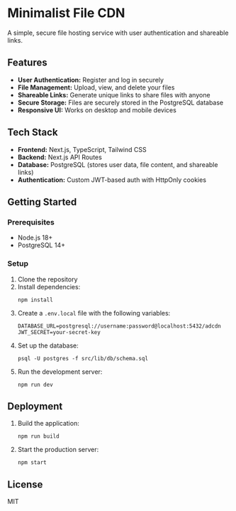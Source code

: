 # Minimalist File CDN

A simple, secure file hosting service with user authentication and shareable links.

## Features

- **User Authentication:** Register and log in securely
- **File Management:** Upload, view, and delete your files
- **Shareable Links:** Generate unique links to share files with anyone
- **Secure Storage:** Files are securely stored in the PostgreSQL database
- **Responsive UI:** Works on desktop and mobile devices

## Tech Stack

- **Frontend:** Next.js, TypeScript, Tailwind CSS
- **Backend:** Next.js API Routes
- **Database:** PostgreSQL (stores user data, file content, and shareable links)
- **Authentication:** Custom JWT-based auth with HttpOnly cookies

## Getting Started

### Prerequisites

- Node.js 18+
- PostgreSQL 14+

### Setup

1. Clone the repository
2. Install dependencies:
   ```
   npm install
   ```
3. Create a `.env.local` file with the following variables:
   ```
   DATABASE_URL=postgresql://username:password@localhost:5432/adcdn
   JWT_SECRET=your-secret-key
   ```
4. Set up the database:
   ```
   psql -U postgres -f src/lib/db/schema.sql
   ```
5. Run the development server:
   ```
   npm run dev
   ```

## Deployment

1. Build the application:
   ```
   npm run build
   ```
2. Start the production server:
   ```
   npm start
   ```

## License

MIT
